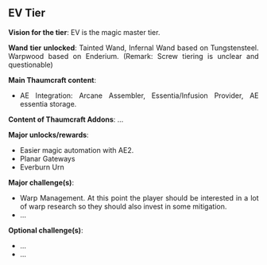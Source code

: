 ## EV Tier
<div align="justify">

**Vision for the tier**:
EV is the magic master tier.

**Wand tier unlocked**: Tainted Wand, Infernal Wand based on Tungstensteel. Warpwood based on Enderium. (Remark: Screw tiering is unclear and questionable)

**Main Thaumcraft content**:
- AE Integration: Arcane Assembler, Essentia/Infusion Provider, AE essentia storage.

**Content of Thaumcraft Addons**: ...

**Major unlocks/rewards**:
- Easier magic automation with AE2.
- Planar Gateways
- Everburn Urn

**Major challenge(s)**:
- Warp Management. At this point the player should be interested in a lot of warp research so they should also invest in some mitigation.
- ...

**Optional challenge(s)**:
- ...
- ...

</div>
